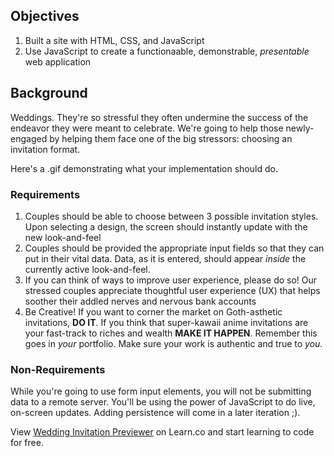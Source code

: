 ## Objectives

1. Built a site with HTML, CSS, and JavaScript
2. Use JavaScript to create a functionaable, demonstrable, _presentable_ web application

## Background

Weddings. They're so stressful they often undermine the success of the endeavor they were meant to celebrate. We're going to help those newly-engaged by helping them face one of the big stressors: choosing an invitation format.

Here's a .gif demonstrating what your implementation should do.

### Requirements

1. Couples should be able to choose between 3 possible invitation styles. Upon selecting a design, the screen should instantly update with the new look-and-feel
2. Couples should be provided the appropriate input fields so that they can put in their vital data. Data, as it is entered, should appear _inside_ the currently active look-and-feel.
3. If you can think of ways to improve user experience, please do so! Our stressed couples appreciate thoughtful user experience (UX) that helps soother their addled nerves and nervous bank accounts
4. Be Creative! If you want to corner the market on Goth-asthetic invitations, **DO IT**. If you think that super-kawaii anime invitations are your fast-track to riches and wealth **MAKE IT HAPPEN**. Remember this goes in _your_ portfolio. Make sure your work is authentic and true to _you_.

### Non-Requirements

While you're going to use form input elements, you will not be submitting data to a remote server. You'll be using the power of JavaScript to do live, on-screen updates. Adding persistence will come in a later iteration ;).



<p class='util--hide'>View <a href='https://learn.co/lessons/wedding-invitation-previewer'>Wedding Invitation Previewer</a> on Learn.co and start learning to code for free.</p>
